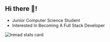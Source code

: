 ## Hi there 👋!
+ Junior Computer Science Student 
+ Interested In Becoming A Full Stack Developer

<p><img align="center" src="https://github-readme-stats.vercel.app/api/top-langs?username=lrenad&theme=nightowl&title_color=ffffff&text_color=ffffff&bg_color=170f29&hide_border=true&layout=compact" alt="lrenad stats card" /></p>
